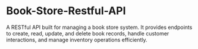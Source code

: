 # Book-Store-Restful-API
A RESTful API built for managing a book store system. It provides endpoints to create, read, update, and delete book records, handle customer interactions, and manage inventory operations efficiently.
